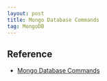 ```yaml
---
layout: post
title: Mongo Database Commands
tag: MongoDB
---
```


## Reference
* [Mongo Database Commands](https://docs.mongodb.com/manual/reference/command/)
